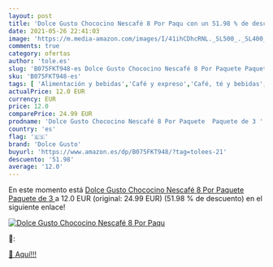 ```yaml
---
layout: post
title: 'Dolce Gusto Chococino Nescafé 8 Por Paqu con un 51.98 % de descuento'
date: 2021-05-26 22:41:03
image: 'https://m.media-amazon.com/images/I/41ihCDhcRNL._SL500_._SL400_.jpg'
comments: true
category: ofertas
author: 'tole.es'
slug: 'B075FKT948-es Dolce Gusto Chococino Nescafé 8 Por Paquete Paquete de 3'
sku: 'B075FKT948-es'
tags: [ 'Alimentación y bebidas','Café y expreso','Café, té y bebidas','Cápsulas de café','dolce','dolce gusto','gusto','nescafé', ]
actualPrice: 12.0 EUR
currency: EUR
price: 12.0
comparePrice: 24.99 EUR
prodname: 'Dolce Gusto Chococino Nescafé 8 Por Paquete  Paquete de 3 '
country: 'es'
flag: '🇪🇸'
brand: 'Dolce Gusto'
buyurl: 'https://www.amazon.es/dp/B075FKT948/?tag=tolees-21'
descuento: '51.98'
average: '12.0'
---
```


En este momento está [Dolce Gusto Chococino Nescafé 8 Por Paquete  Paquete de 3 ](https://www.amazon.es/dp/B075FKT948/?tag=tolees-21) a 12.0 EUR (original: 24.99 EUR) (51.98 %  de descuento) en el siguiente enlace!

[![Dolce Gusto Chococino Nescafé 8 Por Paqu](https://m.media-amazon.com/images/I/41ihCDhcRNL._SL500_._SL400_.jpg)](https://www.amazon.es/dp/B075FKT948/?tag=tolees-21)

🔎:


[🛒 Aquí!!!](https://www.amazon.es/dp/B075FKT948/?tag=tolees-21)
